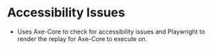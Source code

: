 # Accessibility Issues

- Uses Axe-Core to check for accessibility issues and Playwright to render the replay for Axe-Core to execute on.

